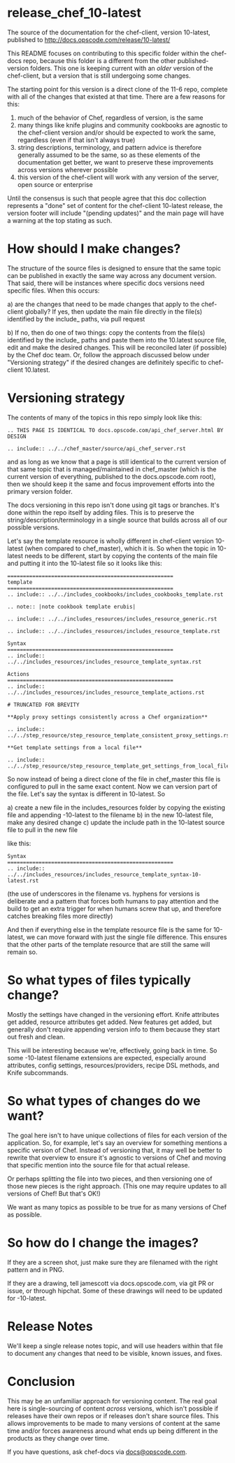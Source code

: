 # release_chef_10-latest

The source of the documentation for the chef-client, version 10-latest, published to http://docs.opscode.com/release/10-latest/

This README focuses on contributing to this specific folder within the chef-docs repo, because this folder is a different from the other published-version folders. This one is keeping current with an *older* version of the chef-client, but a version that is still undergoing some changes.

The starting point for this version is a direct clone of the 11-6 repo, complete with all of the changes that existed at that time. There are a few reasons for this:

1) much of the behavior of Chef, regardless of version, is the same
2) many things like knife plugins and community cookbooks are agnostic to the chef-client version and/or should be expected to work the same, regardless (even if that isn't always true)
3) string descriptions, terminology, and pattern advice is therefore generally assumed to be the same, so as these elements of the documentation get better, we want to preserve these improvements across versions wherever possible
4) this version of the chef-client will work with any version of the server, open source or enterprise

Until the consensus is such that people agree that this doc collection represents a "done" set of content for the chef-client 10-latest release, the version footer will include "(pending updates)" and the main page will have a warning at the top stating as such.

# How should I make changes?

The structure of the source files is designed to ensure that the same topic can be published in exactly the same way across any document version. That said, there will be instances where specific docs versions need specific files. When this occurs:

a) are the changes that need to be made changes that apply to the chef-client globally? If yes, then update the main file directly in the file(s) identified by the include_ paths, via pull request

b) If no, then do one of two things: copy the contents from the file(s) identified by the include_ paths and paste them into the 10.latest source file, edit and make the desired changes. This will be reconciled later (if possible) by the Chef doc team. Or, follow the approach discussed below under "Versioning strategy" if the desired changes are definitely specific to chef-client 10.latest.

# Versioning strategy

The contents of many of the topics in this repo simply look like this:

    .. THIS PAGE IS IDENTICAL TO docs.opscode.com/api_chef_server.html BY DESIGN
      
    .. include:: ../../chef_master/source/api_chef_server.rst

and as long as we know that a page is still identical to the current version of that same topic that is managed/maintained in chef_master (which is the current version of everything, published to the docs.opscode.com root), then we should keep it the same and focus improvement efforts into the primary version folder.

The docs versioning in this repo isn't done using git tags or branches. It's done within the repo itself by adding files. This is to preserve the string/description/terminology in a single source that builds across all of our possible versions.

Let's say the template resource is wholly different in chef-client version 10-latest (when compared to chef_master), which it is. So when the topic in 10-latest needs to be different, start by copying the contents of the main file and putting it into the 10-latest file so it looks like this:

    =====================================================
    template
    =====================================================
    .. include:: ../../includes_cookbooks/includes_cookbooks_template.rst
    
    .. note:: |note cookbook template erubis|
    
    .. include:: ../../includes_resources/includes_resource_generic.rst
    
    .. include:: ../../includes_resources/includes_resource_template.rst
    
    Syntax
    =====================================================
    .. include:: ../../includes_resources/includes_resource_template_syntax.rst
     
    Actions
    =====================================================
    .. include:: ../../includes_resources/includes_resource_template_actions.rst
     
    # TRUNCATED FOR BREVITY
    
    **Apply proxy settings consistently across a Chef organization**
      
    .. include:: ../../step_resource/step_resource_template_consistent_proxy_settings.rst
     
    **Get template settings from a local file**
      
    .. include:: ../../step_resource/step_resource_template_get_settings_from_local_file.rst

So now instead of being a direct clone of the file in chef_master this file is configured to pull in the same exact content. Now we can version part of the file. Let's say the syntax is different in 10-latest. So

a) create a new file in the includes_resources folder by copying the existing file and appending -10-latest to the filename
b) in the new 10-latest file, make any desired change
c) update the include path in the 10-latest source file to pull in the new file

like this:

    Syntax
    =====================================================
    .. include:: ../../includes_resources/includes_resource_template_syntax-10-latest.rst

(the use of underscores in the filename vs. hyphens for versions is deliberate and a pattern that forces both humans to pay attention and the build to get an extra trigger for when humans screw that up, and therefore catches breaking files more directly)

And then if everything else in the template resource file is the same for 10-latest, we can move forward with just the single file difference. This ensures that the other parts of the template resource that are still the same will remain so.

# So what types of files typically change?

Mostly the settings have changed in the versioning effort. Knife attributes get added, resource attributes get added. New features get added, but generally don't require appending version info to them because they start out fresh and clean.

This will be interesting because we're, effectively, going back in time. So some -10-latest filename extensions are expected, especially around attributes, config settings, resources/providers, recipe DSL methods, and Knife subcommands.

# So what types of changes do we want?

The goal here isn't to have unique collections of files for each version of the application. So, for example, let's say an overview for something mentions a specific version of Chef. Instead of versioning that, it may well be better to rewrite that overview to ensure it's agnostic to versions of Chef and moving that specific mention into the source file for that actual release.

Or perhaps splitting the file into two pieces, and then versioning one of those new pieces is the right approach. (This one may require updates to all versions of Chef! But that's OK!)

We want as many topics as possible to be true for as many versions of Chef as possible.

# So how do I change the images?

If they are a screen shot, just make sure they are filenamed with the right pattern and in PNG.

If they are a drawing, tell jamescott via docs.opscode.com, via git PR or issue, or through hipchat. Some of these drawings will need to be updated for -10-latest.

# Release Notes

We'll keep a single release notes topic, and will use headers within that file to document any changes that need to be visible, known issues, and fixes.

# Conclusion

This may be an unfamiliar approach for versioning content. The real goal here is single-sourcing of content *across* versions, which isn't possible if releases have their own repos or if releases don't share source files. This allows improvements to be made to many versions of content at the same time and/or forces awareness around what ends up being different in the products as they change over time. 

If you have questions, ask chef-docs via docs@opscode.com.
